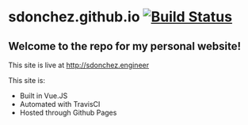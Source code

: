# sdonchez.github.io [![Build Status](https://travis-ci.org/sdonchez/sdonchez.github.io.svg?branch=sources)](https://travis-ci.org/sdonchez/sdonchez.github.io)

## Welcome to the repo for my personal website!

This site is live at http://sdonchez.engineer

This site is:
-  Built in Vue.JS
-  Automated with TravisCI
-  Hosted through Github Pages